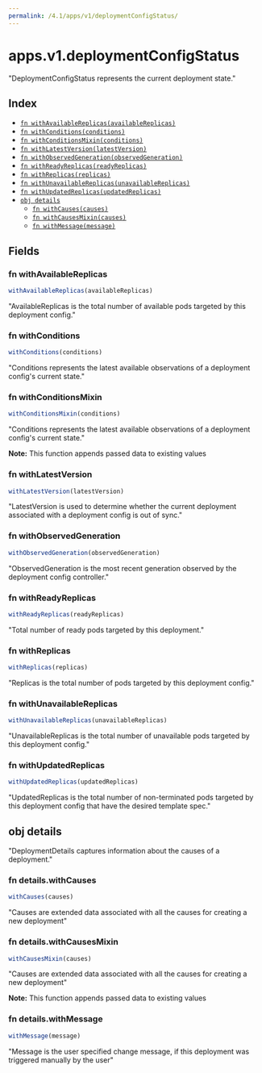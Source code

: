 ```yaml
---
permalink: /4.1/apps/v1/deploymentConfigStatus/
---
```


# apps.v1.deploymentConfigStatus

"DeploymentConfigStatus represents the current deployment state."

## Index

* [`fn withAvailableReplicas(availableReplicas)`](#fn-withavailablereplicas)
* [`fn withConditions(conditions)`](#fn-withconditions)
* [`fn withConditionsMixin(conditions)`](#fn-withconditionsmixin)
* [`fn withLatestVersion(latestVersion)`](#fn-withlatestversion)
* [`fn withObservedGeneration(observedGeneration)`](#fn-withobservedgeneration)
* [`fn withReadyReplicas(readyReplicas)`](#fn-withreadyreplicas)
* [`fn withReplicas(replicas)`](#fn-withreplicas)
* [`fn withUnavailableReplicas(unavailableReplicas)`](#fn-withunavailablereplicas)
* [`fn withUpdatedReplicas(updatedReplicas)`](#fn-withupdatedreplicas)
* [`obj details`](#obj-details)
  * [`fn withCauses(causes)`](#fn-detailswithcauses)
  * [`fn withCausesMixin(causes)`](#fn-detailswithcausesmixin)
  * [`fn withMessage(message)`](#fn-detailswithmessage)

## Fields

### fn withAvailableReplicas

```ts
withAvailableReplicas(availableReplicas)
```

"AvailableReplicas is the total number of available pods targeted by this deployment config."

### fn withConditions

```ts
withConditions(conditions)
```

"Conditions represents the latest available observations of a deployment config's current state."

### fn withConditionsMixin

```ts
withConditionsMixin(conditions)
```

"Conditions represents the latest available observations of a deployment config's current state."

**Note:** This function appends passed data to existing values

### fn withLatestVersion

```ts
withLatestVersion(latestVersion)
```

"LatestVersion is used to determine whether the current deployment associated with a deployment config is out of sync."

### fn withObservedGeneration

```ts
withObservedGeneration(observedGeneration)
```

"ObservedGeneration is the most recent generation observed by the deployment config controller."

### fn withReadyReplicas

```ts
withReadyReplicas(readyReplicas)
```

"Total number of ready pods targeted by this deployment."

### fn withReplicas

```ts
withReplicas(replicas)
```

"Replicas is the total number of pods targeted by this deployment config."

### fn withUnavailableReplicas

```ts
withUnavailableReplicas(unavailableReplicas)
```

"UnavailableReplicas is the total number of unavailable pods targeted by this deployment config."

### fn withUpdatedReplicas

```ts
withUpdatedReplicas(updatedReplicas)
```

"UpdatedReplicas is the total number of non-terminated pods targeted by this deployment config that have the desired template spec."

## obj details

"DeploymentDetails captures information about the causes of a deployment."

### fn details.withCauses

```ts
withCauses(causes)
```

"Causes are extended data associated with all the causes for creating a new deployment"

### fn details.withCausesMixin

```ts
withCausesMixin(causes)
```

"Causes are extended data associated with all the causes for creating a new deployment"

**Note:** This function appends passed data to existing values

### fn details.withMessage

```ts
withMessage(message)
```

"Message is the user specified change message, if this deployment was triggered manually by the user"
